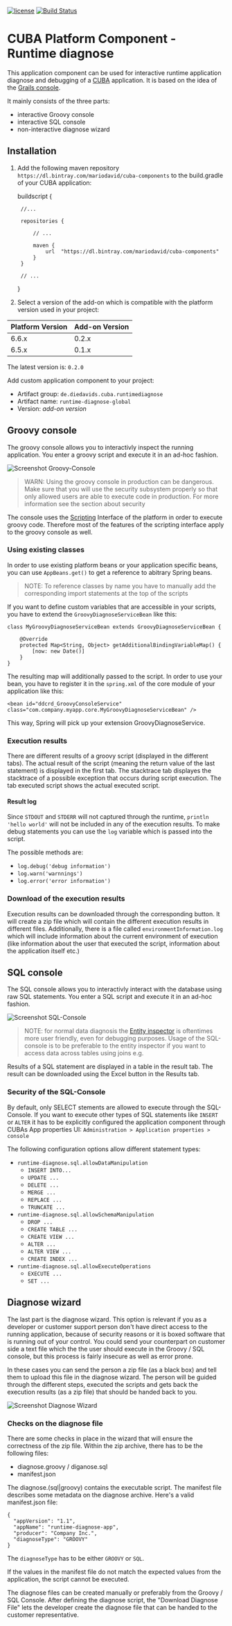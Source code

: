 [![license](https://img.shields.io/badge/license-Apache%20License%202.0-blue.svg?style=flat)](http://www.apache.org/licenses/LICENSE-2.0)
[![Build Status](https://travis-ci.org/mariodavid/cuba-component-runtime-diagnose.svg?branch=master)](https://travis-ci.org/mariodavid/cuba-component-runtime-diagnose)

# CUBA Platform Component - Runtime diagnose

This application component can be used for interactive runtime application diagnose and debugging of a [CUBA](https://www.cuba-platform.com/) application.
It is based on the idea of the [Grails console](http://plugins.grails.org/plugin/console).

It mainly consists of the three parts:

* interactive Groovy console
* interactive SQL console
* non-interactive diagnose wizard


## Installation

1. Add the following maven repository `https://dl.bintray.com/mariodavid/cuba-components` to the build.gradle of your CUBA application:


    buildscript {
        
        //...
        
        repositories {
        
            // ...
        
            maven {
                url  "https://dl.bintray.com/mariodavid/cuba-components"
            }
        }
        
        // ...
    }

2. Select a version of the add-on which is compatible with the platform version used in your project:

| Platform Version | Add-on Version |
| ---------------- | -------------- |
| 6.6.x            | 0.2.x          |
| 6.5.x            | 0.1.x          |


The latest version is: `0.2.0`

Add custom application component to your project:

* Artifact group: `de.diedavids.cuba.runtimediagnose`
* Artifact name: `runtime-diagnose-global`
* Version: *add-on version*

## Groovy console
The groovy console allows you to interactivly inspect the running application. You enter a groovy script and execute it in an ad-hoc fashion.

![Screenshot Groovy-Console](https://github.com/mariodavid/cuba-component-runtime-diagnose/blob/master/img/groovy-console-screenshot.png)

> WARN: Using the groovy console in production can be dangerous. Make sure that you will use the security subsystem properly so that only allowed users are able to execute code in production. For more information see the section about security

The console uses the [Scripting](https://doc.cuba-platform.com/manual-6.4/scripting.html) Interface of the platform in order to execute groovy code. Therefore most of the features of the scripting interface apply to the groovy console as well.

### Using existing classes

In order to use existing platform beans or your application specific beans, you can use `AppBeans.get()` to get a reference to abitrary Spring beans.

> NOTE: To reference classes by name you have to manually add the corresponding import statements at the top of the scripts

If you want to define custom variables that are accessible in your scripts, you have to extend the `GroovyDiagnoseServiceBean` like this:

    class MyGroovyDiagnoseServiceBean extends GroovyDiagnoseServiceBean {
    
        @Override
        protected Map<String, Object> getAdditionalBindingVariableMap() {
            [now: new Date()]
        }
    }
   
The resulting map will additionally passed to the script. In order to use your bean, you have to register it in the `spring.xml` of the core module of your application like this:
 
    <bean id="ddcrd_GroovyConsoleService" class="com.company.myapp.core.MyGroovyDiagnoseServiceBean" />
    
This way, Spring will pick up your extension GroovyDiagnoseService.
    
### Execution results

There are different results of a groovy script (displayed in the different tabs). The actual result of the script (meaning the return value of the last statement) is displayed in the first tab. The stacktrace tab displayes the stacktrace of a possible exception that occurs during script execution. The tab executed script shows the actual executed script.

#### Result log

Since `STDOUT` and `STDERR` will not captured through the runtime, `println 'hello world'` will not be included in any of the execution results. To make debug statements you can use the `log` variable which is passed into the script.

The possible methods are:

* `log.debug('debug information')`
* `log.warn('warnnings')`
* `log.error('error information')`

### Download of the execution results

Execution results can be downloaded through the corresponding button. It will create a zip file which will contain the different execution results in different files. Additionally, there is a file called `environmentInformation.log` which will include information about the current environment of execution (like information about the user that executed the script, information about the application itself etc.)

## SQL console
The SQL console allows you to interactivly interact with the database using raw SQL statements. You enter a SQL script and execute it in an ad-hoc fashion.

![Screenshot SQL-Console](https://github.com/mariodavid/cuba-component-runtime-diagnose/blob/master/img/sql-console-screenshot.png)


> NOTE: for normal data diagnosis the [Entity inspector](https://doc.cuba-platform.com/manual-6.4/entity_inspector.html) is oftentimes more user friendly, even for debugging purposes. Usage of the SQL-console is to be preferable to the entity inspector if you want to access data across tables using joins e.g.


Results of a SQL statement are displayed in a table in the result tab. The result can be downloaded using the Excel button in the Results tab.

### Security of the SQL-Console
By default, only SELECT stements are allowed to execute through the SQL-Console. If you want to execute other types of SQL statements like `INSERT` or `ALTER` it has to be explicitly configured the application component through CUBAs App properties UI: `Administration > Application properties > console`

The following configuration options allow different statement types:
* `runtime-diagnose.sql.allowDataManipulation`
  * `INSERT INTO...`
  * `UPDATE ...`
  * `DELETE ...`
  * `MERGE ...`
  * `REPLACE ...`
  * `TRUNCATE ...`
* `runtime-diagnose.sql.allowSchemaManipulation`
  * `DROP ...`
  * `CREATE TABLE ...`
  * `CREATE VIEW ...`
  * `ALTER ...`
  * `ALTER VIEW ...`
  * `CREATE INDEX ...`
* `runtime-diagnose.sql.allowExecuteOperations`
  * `EXECUTE ...`
  * `SET ...`

## Diagnose wizard

The last part is the diagnose wizard. This option is relevant if you as a developer or customer support person don't have direct access to the running application, because of security reasons or it is boxed software that is running out of your control. You could send your counterpart on customer side a text file which the the user should execute in the Groovy / SQL console, but this process is fairly insecure as well as error prone.

In these cases you can send the person a zip file (as a black box) and tell them to upload this file in the diagnose wizard. The person will be guided through the different steps, executed the scripts and gets back the execution results (as a zip file) that should be handed back to you.

![Screenshot Diagnose Wizard](https://github.com/mariodavid/cuba-component-runtime-diagnose/blob/master/img/diagnose-wizard-screenshot.png)

### Checks on the diagnose file
There are some checks in place in the wizard that will ensure the correctness of the zip file. Within the zip archive, there has to be the following files:
* diagnose.groovy / diganose.sql
* manifest.json

The diagnose.(sql|groovy) contains the executable script. The manifest file describes some metadata on the diagnose archive. Here's a valid manifest.json file:

    {
      "appVersion": "1.1",
      "appName": "runtime-diagnose-app",
      "producer": "Company Inc.",
      "diagnoseType": "GROOVY"
    }

The `diagnoseType` has to be either `GROOVY` or `SQL`. 

If the values in the manifest file do not match the expected values from the application, the script cannot be executed.

The diagnose files can be created manually or preferably from the Groovy / SQL Console. After defining the diagnose script, the "Download Diagnose File" lets the developer create the diagnose file that can be handed to the customer representative. 
